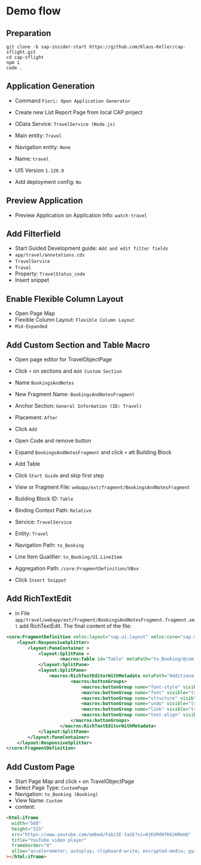 # Demo flow

## Preparation

```
git clone -b sap-insider-start https://github.com/Klaus-Keller/cap-sflight.git
cd cap-sflight
npm i
code .
```

## Application Generation

- Command `Fiori: Open Application Generator`
- Create new List Report Page from local CAP project
- OData Service: `TravelService (Node.js)`
- Main entity: `Travel`
- Navigation entity: `None`

- Name: `travel`
- UI5 Version `1.120.9`
- Add deployment config: `No`

## Preview Application

- Preview Application on Application Info: `watch-travel`

## Add Filterfield

- Start Guided Development guide: `Add and edit filter fields`
- `app/travel/annotations.cds`
- `TravelService`
- `Travel`
- Property: `TravelStatus_code`
- Insert snippet

## Enable Flexible Column Layout

- Open Page Map
- Flexible Column Layout: `Flexible Column Layout`
- `Mid-Expanded`

## Add Custom Section and Table Macro

- Open page editor for TravelObjectPage
- Click `+` on sections and `Add Custom Section`
- Name `BookingsAndNotes`
- New Fragment Name: `BookingsAndNotesFragment`
- Anchor Section: `General Information (ID: Travel)`
- Placement: `After`
- Click `Add`
- Open Code and remove button

- Expand `BookingsAndNotesFragment` and click `+` att Building Block
- Add Table
- Click `Start Guide` and skip first step
- View or Fragment File: `webapp/ext/fragment/BookingsAndNotesFragment`
- Building Block ID: `Table`
- Binding Context Path: `Relative`
- Service: `TravelService`
- Entity: `Travel`
- Navigation Path: `to_Booking`
- Line Item Qualifier: `to_Booking/UI.LineItem`
- Aggregation Path: `/core:FragmentDefinition/VBox`
- Click `Insert Snippet`

## Add RichTextEdit

- in File `app/travel/webapp/ext/fragment/BookingsAndNotesFragment.fragment.xml` add RichTextEdit. The final content of the file:

```xml
<core:FragmentDefinition xmlns:layout="sap.ui.layout" xmlns:core="sap.ui.core" xmlns="sap.m" xmlns:macros="sap.fe.macros">
    <layout:ResponsiveSplitter>
        <layout:PaneContainer >
            <layout:SplitPane >
                    <macros:Table id="Table" metaPath="to_Booking/@com.sap.vocabularies.UI.v1.LineItem" headerVisible="true" isSearchable="true" selectionMode="Single" type="ResponsiveTable" variantManagement="None"/>
            </layout:SplitPane>
            <layout:SplitPane>
                <macros:RichTextEditorWithMetadata metaPath="AdditionalNotes" id="myRichTextEditor">
                        <macros:buttonGroups>
                            <macros:buttonGroup name="font-style" visible="true" priority="10" customPriority="10" buttons="bold,italic,underline" />
                            <macros:buttonGroup name="font" visible="true" priority="10" customPriority="10" buttons="fontfamily,fontsize,forecolor,backcolor" />
                            <macros:buttonGroup name="structure" visible="true" priority="10" customPriority="10" buttons="bullist, numlist, outdent, indent" />
                            <macros:buttonGroup name="undo" visible="true" priority="10" customPriority="10" buttons="undo,redo" />
                            <macros:buttonGroup name="link" visible="true" priority="10" customPriority="10" buttons="link, unlink" />
                            <macros:buttonGroup name="text-align" visible="true" priority="10" customPriority="10" buttons="alignleft, aligncenter, alignright, alignjustify" />
                        </macros:buttonGroups>
                    </macros:RichTextEditorWithMetadata>
            </layout:SplitPane>
        </layout:PaneContainer>
    </layout:ResponsiveSplitter>
</core:FragmentDefinition>
```

## Add Custom Page

- Start Page Map and click `+` on TravelObjectPage
- Select Page Type: `CustomPage`
- Navigation: `to_Booking (Booking)`
- View Name: `Custom`
- content:

```html
<html:iframe
  width="560"
  height="315"
  src="https://www.youtube.com/embed/FabiIE-IaSE?si=0jKSMd0fK6JUMoHQ"
  title="YouTube video player"
  frameborder="0"
  allow="accelerometer; autoplay; clipboard-write; encrypted-media; gyroscope; picture-in-picture; web-share"
></html:iframe>
```
